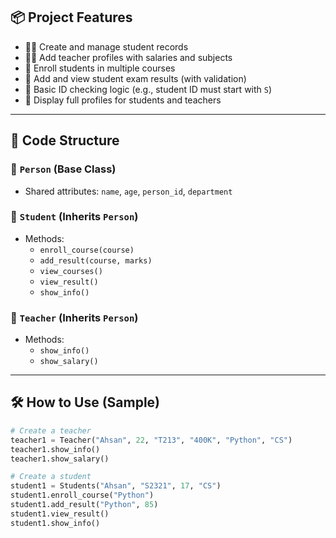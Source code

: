 ## 📦 Project Features

- 🧑‍🎓 Create and manage student records
- 👩‍🏫 Add teacher profiles with salaries and subjects
- 📘 Enroll students in multiple courses
- 📝 Add and view student exam results (with validation)
- 🧠 Basic ID checking logic (e.g., student ID must start with `S`)
- 📂 Display full profiles for students and teachers

---

## 🧱 Code Structure

### 🔹 `Person` (Base Class)
- Shared attributes: `name`, `age`, `person_id`, `department`

### 🔹 `Student` (Inherits `Person`)
- Methods:
  - `enroll_course(course)`
  - `add_result(course, marks)`
  - `view_courses()`
  - `view_result()`
  - `show_info()`

### 🔹 `Teacher` (Inherits `Person`)
- Methods:
  - `show_info()`
  - `show_salary()`

---

## 🛠 How to Use (Sample)

```python
# Create a teacher
teacher1 = Teacher("Ahsan", 22, "T213", "400K", "Python", "CS")
teacher1.show_info()
teacher1.show_salary()

# Create a student
student1 = Students("Ahsan", "S2321", 17, "CS")
student1.enroll_course("Python")
student1.add_result("Python", 85)
student1.view_result()
student1.show_info()

